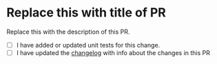 # Replace this with title of PR

Replace this with the description of this PR.

<!-- Please check all the boxes with [x] -->

- [ ] I have added or updated unit tests for this change.
- [ ] I have updated the [changelog](https://github.com/rametta/pratica/blob/master/CHANGELOG.md) with info about the changes in this PR
